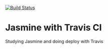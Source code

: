 [![Build Status](https://travis-ci.org/brunoeduardo/jasmine-travisCI.svg?branch=master)](https://travis-ci.org/brunoeduardo/jasmine-travisCI)

# Jasmine with Travis CI

Studying Jasmine and doing deploy with Travis

